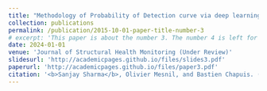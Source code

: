 ```yaml
---
title: "Methodology of Probability of Detection curve via deep learning for Guided Wave Structural Health Monitoring"
collection: publications
permalink: /publication/2015-10-01-paper-title-number-3
# excerpt: 'This paper is about the number 3. The number 4 is left for future work.'
date: 2024-01-01
venue: 'Journal of Structural Health Monitoring (Under Review)'
slidesurl: 'http://academicpages.github.io/files/slides3.pdf'
paperurl: 'http://academicpages.github.io/files/paper3.pdf'
citation: '<b>Sanjay Sharma</b>, Olivier Mesnil, and Bastien Chapuis. (2024). &quot;Methodology of Probability of Detection curve via deep learning for Guided Wave Structural Health Monitoring.&quot; <i>Journal of Structural Health Monitoring</i>. [Under review].'
---
```


